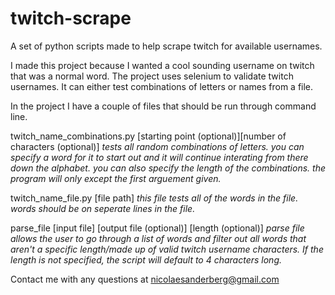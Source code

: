 # twitch-scrape
A set of python scripts made to help scrape twitch for available usernames. 

I made this project because I wanted a cool sounding username on twitch that was a normal word. The project uses selenium to validate twitch usernames. It can either test combinations of letters or names from a file. 

In the project I have a couple of files that should be run through command line.

twitch_name_combinations.py [starting point (optional)][number of characters (optional)] 
*tests all random combinations of letters. you can specify a word for it to start out and it will continue interating from there down the alphabet. you can also specify the length of the combinations. the program will only except the first arguement given.*

twitch_name_file.py [file path]
*this file tests all of the words in the file. words should be on seperate lines in the file.*

parse_file [input file] [output file (optional)] [length (optional)]
*parse file allows the user to go through a list of words and filter out all words that aren't a specific length/made up of valid twitch username characters. If the length is not specified, the script will default to 4 characters long.*

Contact me with any questions at nicolaesanderberg@gmail.com
